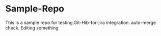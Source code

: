 # Sample-Repo

This is a sample repo  for testing.Git-Hib-for-jira integration. auto-merge check.
Editing something
